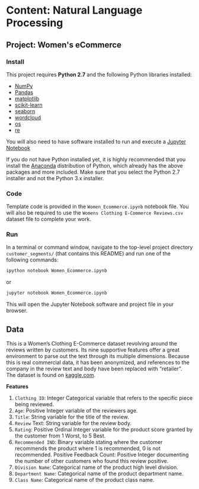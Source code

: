 # Content: Natural Language Processing
## Project: Women's eCommerce

### Install

This project requires **Python 2.7** and the following Python libraries installed:

- [NumPy](http://www.numpy.org/)
- [Pandas](http://pandas.pydata.org)
- [matplotlib](http://matplotlib.org/)
- [scikit-learn](http://scikit-learn.org/stable/)
- [seaborn](https://seaborn.pydata.org)
- [wordcloud](https://github.com/amueller/word_cloud)
- [os](https://docs.python.org/2/library/os.html)
- [re](https://docs.python.org/2/library/re.html?highlight=re#module-re)

You will also need to have software installed to run and execute a [Jupyter Notebook](http://ipython.org/notebook.html)

If you do not have Python installed yet, it is highly recommended that you install the [Anaconda](http://continuum.io/downloads) distribution of Python, which already has the above packages and more included. Make sure that you select the Python 2.7 installer and not the Python 3.x installer.

### Code

Template code is provided in the `Women_Ecommerce.ipynb` notebook file. You will also be required to use  the `Womens Clothing E-Commerce Reviews.csv` dataset file to complete your work.
### Run

In a terminal or command window, navigate to the top-level project directory `customer_segments/` (that contains this README) and run one of the following commands:

```bash
ipython notebook Women_Ecommerce.ipynb
```  
or
```bash
jupyter notebook Women_Ecommerce.ipynb
```

This will open the Jupyter Notebook software and project file in your browser.

## Data

This is a Women’s Clothing E-Commerce dataset revolving around the reviews written by customers. Its nine supportive features offer a great environment to parse out the text through its multiple dimensions. Because this is real commercial data, it has been anonymized, and references to the company in the review text and body have been replaced with “retailer”. The dataset is found on [kaggle.com](https://www.kaggle.com/nicapotato/womens-ecommerce-clothing-reviews/home).

**Features**

1) `Clothing ID`: Integer Categorical variable that refers to the specific piece being reviewed.
2) `Age`: Positive Integer variable of the reviewers age.
3) `Title`: String variable for the title of the review.
4) `Review` Text: String variable for the review body.
5) `Rating`: Positive Ordinal Integer variable for the product score granted by the customer from 1 Worst, to 5 Best.
6) `Recommended IND`: Binary variable stating where the customer recommends the product where 1 is recommended, 0 is not recommended.
Positive Feedback Count: Positive Integer documenting the number of other customers who found this review positive.
7) `Division Name`: Categorical name of the product high level division.
8) `Department Name`: Categorical name of the product department name.
9) `Class Name`: Categorical name of the product class name.
